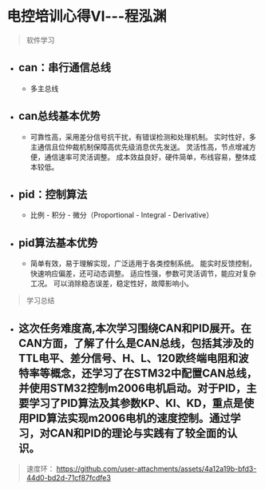# 电控培训心得Ⅵ---程泓渊
> 软件学习
- can：串行通信总线
  -
  -  多主总线
- can总线基本优势
  - 
  - 可靠性高，采用差分信号抗干扰，有错误检测和处理机制。
实时性好，多主通信且位仲裁机制保障高优先级消息优先发送。
灵活性高，节点增减方便，通信速率可灵活调整。
成本效益良好，硬件简单，布线容易，整体成本较低。

- pid：控制算法
  - 
  - 比例 - 积分 - 微分（Proportional - Integral - Derivative）
- pid算法基本优势
  - 
  - 简单有效，易于理解实现，广泛适用于各类控制系统。
能实时反馈控制，快速响应偏差，还可动态调整。
适应性强，参数可灵活调节，能应对复杂工况。
可以消除稳态误差，稳定性好，故障影响小。


>学习总结
- 这次任务难度高,本次学习围绕CAN和PID展开。在CAN方面，了解了什么是CAN总线，包括其涉及的TTL电平、差分信号、H、L、120欧终端电阻和波特率等概念，还学习了在STM32中配置CAN总线，并使用STM32控制m2006电机启动。对于PID，主要学习了PID算法及其参数KP、KI、KD，重点是使用PID算法实现m2006电机的速度控制。通过学习，对CAN和PID的理论与实践有了较全面的认识。
  -

>速度环：
https://github.com/user-attachments/assets/4a12a19b-bfd3-44d0-bd2d-71cf87fcdfe3

